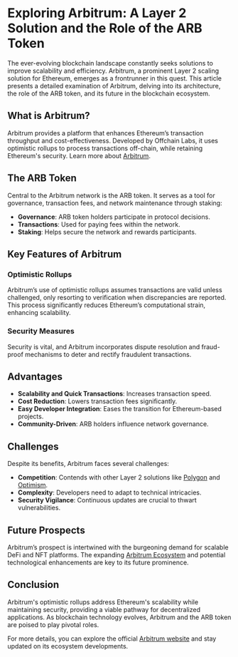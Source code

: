 # Exploring Arbitrum: A Layer 2 Solution and the Role of the ARB Token

The ever-evolving blockchain landscape constantly seeks solutions to improve scalability and efficiency. Arbitrum, a prominent Layer 2 scaling solution for Ethereum, emerges as a frontrunner in this quest. This article presents a detailed examination of Arbitrum, delving into its architecture, the role of the ARB token, and its future in the blockchain ecosystem.

## What is Arbitrum?

Arbitrum provides a platform that enhances Ethereum’s transaction throughput and cost-effectiveness. Developed by Offchain Labs, it uses optimistic rollups to process transactions off-chain, while retaining Ethereum's security. Learn more about [Arbitrum](https://offchainlabs.com/arbitrum).

## The ARB Token

Central to the Arbitrum network is the ARB token. It serves as a tool for governance, transaction fees, and network maintenance through staking:

- **Governance**: ARB token holders participate in protocol decisions.
- **Transactions**: Used for paying fees within the network.
- **Staking**: Helps secure the network and rewards participants.

## Key Features of Arbitrum

### Optimistic Rollups

Arbitrum’s use of optimistic rollups assumes transactions are valid unless challenged, only resorting to verification when discrepancies are reported. This process significantly reduces Ethereum’s computational strain, enhancing scalability.

### Security Measures

Security is vital, and Arbitrum incorporates dispute resolution and fraud-proof mechanisms to deter and rectify fraudulent transactions.

## Advantages

- **Scalability and Quick Transactions**: Increases transaction speed.
- **Cost Reduction**: Lowers transaction fees significantly.
- **Easy Developer Integration**: Eases the transition for Ethereum-based projects.
- **Community-Driven**: ARB holders influence network governance.

## Challenges

Despite its benefits, Arbitrum faces several challenges:

- **Competition**: Contends with other Layer 2 solutions like [Polygon](https://polygon.technology) and [Optimism](https://optimism.io).
- **Complexity**: Developers need to adapt to technical intricacies.
- **Security Vigilance**: Continuous updates are crucial to thwart vulnerabilities.

## Future Prospects

Arbitrum’s prospect is intertwined with the burgeoning demand for scalable DeFi and NFT platforms. The expanding [Arbitrum Ecosystem](https://arbitrum.io/ecosystem) and potential technological enhancements are key to its future prominence.

## Conclusion

Arbitrum's optimistic rollups address Ethereum's scalability while maintaining security, providing a viable pathway for decentralized applications. As blockchain technology evolves, Arbitrum and the ARB token are poised to play pivotal roles.

For more details, you can explore the official [Arbitrum website](https://arbitrum.io) and stay updated on its ecosystem developments.
